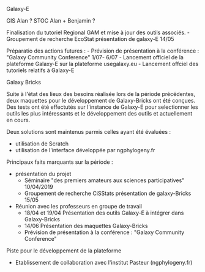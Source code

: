 Galaxy-E

GIS Alan ?
STOC Alan + Benjamin ?

Finalisation du tutoriel Regional GAM et mise à jour des outils associés.
    - Groupement de recherche EcoStat présentation de galaxy-E 14/05

Préparatio des actions futures :
    - Prévision de présentation à la conférence : "Galaxy Community Conference" 1/07- 6/07
    - Lancement officiel de la plateforme Galaxy-E sur la plateforme usegalaxy.eu
    - Lancement offciel des tutoriels relatifs à Galaxy-E


Galaxy Bricks

Suite à l'état des lieux des besoins réalisée lors de la période précédentes, deux maquettes pour le développement de Galaxy-Bricks ont été conçues. Des tests ont été effectutés sur l'instance de Galaxy-E pour selectionner les outils les plus intéressants et le développement des outils et actuellement en cours.

Deux solutions sont maintenus parmis celles ayant été évaluées :
- utilisation de Scratch
- utilisation de l'interface développée par ngphylogeny.fr

Principaux faits marquants sur la période :
- présentation du projet
    - Séminaire "des premiers amateurs aux sciences participatives" 10/04/2019
    - Groupement de recherche CiSStats présentation de galaxy-Bricks 15/05
 - Réunion avec les professeurs en groupe de travail
    - 18/04 et 19/04 Présentation des outils Galaxy-E à intégrer dans Galaxy-Bricks
    - 14/06 Présentation des maquettes Galaxy-Bricks
    - Prévision de présentation à la conférence : "Galaxy Community Conference"

Piste pour le développement de la plateforme
- Etablissement de collaboration avec l'institut Pasteur (ngphylogeny.fr)
